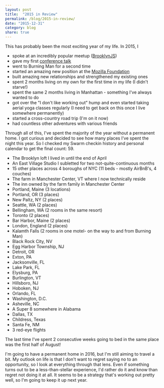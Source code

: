 ```yaml
---
layout: post
title:  "2015 in Review"
permalink: /blog/2015-in-review/
date: "2015-12-31"
category: blog
share: true
---
```


This has probably been the most exciting year of my life. In 2015, I

* spoke at an incredibly popular meetup ([BrooklynJS](http://brooklynjs.com/))
* gave my first [conference talk](http://2015.cascadiajs.com/speakers/alan-mooiman)
* went to Burning Man for a second time
* started an amazing new position at the [Mozilla Foundation](https://www.mozilla.org/en-US/foundation/)
* built amazing new relationships and strengthened my existing ones
* spent 2 months living on my own for the first time in my life (I didn't starve!)
* spent the same 2 months living in Manhattan -  something I've always wanted to do
* got over the "I don't like working out" hump and even started taking aerial yoga classes regularly (I need to get back on this once I live somewhere permanently)
* started a cross-country road trip (I'm on it now)
* had countless other adventures with various friends

Through all of this, I've spent the majority of the year without a permanent home. I got curious and decided to see how many places I've spent the night this year. So I checked my Swarm checkin history and personal calendar to get the final count: 59.

* The Brooklyn loft I lived in until the end of April
* An East Village Studio I subletted for two not-quite-continuous months
* 15 other places across 4 boroughs of NYC (11 beds - mostly AirBnB's, 4 couches)
* The farm in Manchester Center, VT where I now technically reside
* The inn owned by the farm family in Manchester Center
* Portland, Maine (3 locations)
* Portland, OR (3 places)
* New Paltz, NY (2 places)
* Seattle, WA (2 places)
* Bellingham, WA (2 rooms in the same resort)
* Toronto (2 places)
* Bar Harbor, Maine (2 places)
* London, England (2 places)
* Kalamth Falls (2 rooms in one motel- on the way to and from Burning Man)
* Black Rock City, NV
* Egg Harbor Township, NJ
* Detroit, OR
* Exton, PA
* Jacksonville, FL
* Lake Park, FL
* Elysburg, PA
* Burlington, VT
* Hillsboro, NJ
* Hoboken, NJ
* Orlando, FL
* Washington, D.C.
* Asheville, NC
* A Super 8 somewhere in Alabama
* Dallas, TX
* Childress, Texas
* Santa Fe, NM
* 3 red-eye flights

The last time I've spent 2 consecutive weeks going to bed in the same place was the first half of August!

I'm going to have a permanent home in 2016, but I'm still aiming to travel a bit. My outlook on life is that I don't want to regret saying no to an opportunity, so I look at everything through that lens. Even if something turns out to be a less-than-stellar experience, I'd rather do it and know than regret not doing it at all. It seems to be a strategy that's working out pretty well, so I'm going to keep it up next year.